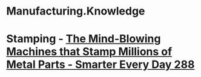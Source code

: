 # Manufacturing.Knowledge
# Stamping  - [The Mind-Blowing Machines that Stamp Millions of Metal Parts - Smarter Every Day 288](https://youtu.be/GDzBE6vz5r0)

